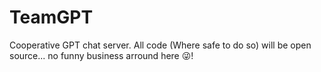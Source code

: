 # TeamGPT
Cooperative GPT chat server.
All code (Where safe to do so) will be open source... no funny business arround here 😜!
